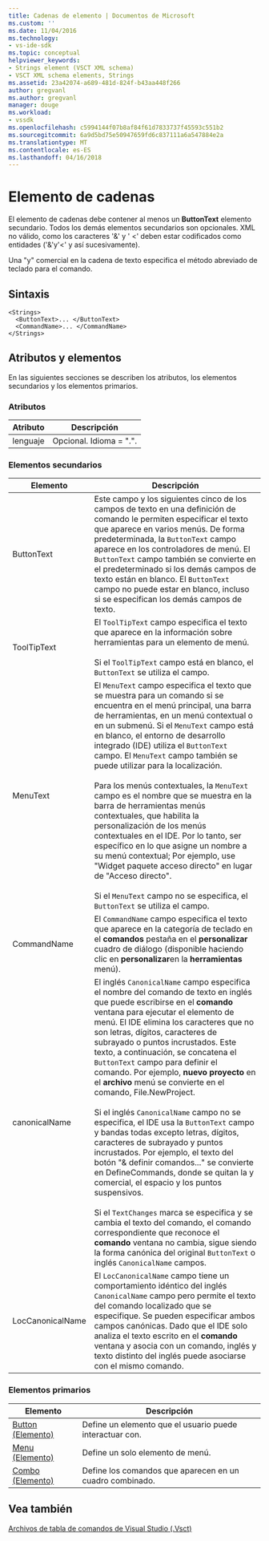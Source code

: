 ```yaml
---
title: Cadenas de elemento | Documentos de Microsoft
ms.custom: ''
ms.date: 11/04/2016
ms.technology:
- vs-ide-sdk
ms.topic: conceptual
helpviewer_keywords:
- Strings element (VSCT XML schema)
- VSCT XML schema elements, Strings
ms.assetid: 23a42074-a689-481d-824f-b43aa448f266
author: gregvanl
ms.author: gregvanl
manager: douge
ms.workload:
- vssdk
ms.openlocfilehash: c5994144f07b8af84f61d7833737f45593c551b2
ms.sourcegitcommit: 6a9d5bd75e50947659fd6c837111a6a547884e2a
ms.translationtype: MT
ms.contentlocale: es-ES
ms.lasthandoff: 04/16/2018
---
```

# <a name="strings-element"></a>Elemento de cadenas
El elemento de cadenas debe contener al menos un **ButtonText** elemento secundario. Todos los demás elementos secundarios son opcionales. XML no válido, como los caracteres '&' y ' <' deben estar codificados como entidades ('&amp;'y'&lt;' y así sucesivamente).  
  
 Una "y" comercial en la cadena de texto especifica el método abreviado de teclado para el comando.  
  
## <a name="syntax"></a>Sintaxis  
  
```  
<Strings>  
  <ButtonText>... </ButtonText>  
  <CommandName>... </CommandName>  
</Strings>  
```  
  
## <a name="attributes-and-elements"></a>Atributos y elementos  
 En las siguientes secciones se describen los atributos, los elementos secundarios y los elementos primarios.  
  
### <a name="attributes"></a>Atributos  
  
|Atributo|Descripción|  
|---------------|-----------------|  
|lenguaje|Opcional. Idioma = ".".|  
  
### <a name="child-elements"></a>Elementos secundarios  
  
|Elemento|Descripción|  
|-------------|-----------------|  
|ButtonText|Este campo y los siguientes cinco de los campos de texto en una definición de comando le permiten especificar el texto que aparece en varios menús. De forma predeterminada, la `ButtonText` campo aparece en los controladores de menú. El `ButtonText` campo también se convierte en el predeterminado si los demás campos de texto están en blanco. El `ButtonText` campo no puede estar en blanco, incluso si se especifican los demás campos de texto.|  
|ToolTipText|El `ToolTipText` campo especifica el texto que aparece en la información sobre herramientas para un elemento de menú.<br /><br /> Si el `ToolTipText` campo está en blanco, el `ButtonText` se utiliza el campo.|  
|MenuText|El `MenuText` campo especifica el texto que se muestra para un comando si se encuentra en el menú principal, una barra de herramientas, en un menú contextual o en un submenú. Si el `MenuText` campo está en blanco, el entorno de desarrollo integrado (IDE) utiliza el `ButtonText` campo. El `MenuText` campo también se puede utilizar para la localización.<br /><br /> Para los menús contextuales, la `MenuText` campo es el nombre que se muestra en la barra de herramientas menús contextuales, que habilita la personalización de los menús contextuales en el IDE. Por lo tanto, ser específico en lo que asigne un nombre a su menú contextual; Por ejemplo, use "Widget paquete acceso directo" en lugar de "Acceso directo".<br /><br /> Si el `MenuText` campo no se especifica, el `ButtonText` se utiliza el campo.|  
|CommandName|El `CommandName` campo especifica el texto que aparece en la categoría de teclado en el **comandos** pestaña en el **personalizar** cuadro de diálogo (disponible haciendo clic en **personalizar**en la **herramientas** menú).|  
|canonicalName|El inglés `CanonicalName` campo especifica el nombre del comando de texto en inglés que puede escribirse en el **comando** ventana para ejecutar el elemento de menú. El IDE elimina los caracteres que no son letras, dígitos, caracteres de subrayado o puntos incrustados. Este texto, a continuación, se concatena el `ButtonText` campo para definir el comando. Por ejemplo, **nuevo proyecto** en el **archivo** menú se convierte en el comando, File.NewProject.<br /><br /> Si el inglés `CanonicalName` campo no se especifica, el IDE usa la `ButtonText` campo y bandas todas excepto letras, dígitos, caracteres de subrayado y puntos incrustados. Por ejemplo, el texto del botón "& definir comandos..." se convierte en DefineCommands, donde se quitan la y comercial, el espacio y los puntos suspensivos.<br /><br /> Si el `TextChanges` marca se especifica y se cambia el texto del comando, el comando correspondiente que reconoce el **comando** ventana no cambia, sigue siendo la forma canónica del original `ButtonText` o inglés `CanonicalName` campos.|  
|LocCanonicalName|El `LocCanonicalName` campo tiene un comportamiento idéntico del inglés `CanonicalName` campo pero permite el texto del comando localizado que se especifique. Se pueden especificar ambos campos canónicas. Dado que el IDE solo analiza el texto escrito en el **comando** ventana y asocia con un comando, inglés y texto distinto del inglés puede asociarse con el mismo comando.|  
  
### <a name="parent-elements"></a>Elementos primarios  
  
|Elemento|Descripción|  
|-------------|-----------------|  
|[Button (Elemento)](../extensibility/button-element.md)|Define un elemento que el usuario puede interactuar con.|  
|[Menu (Elemento)](../extensibility/menu-element.md)|Define un solo elemento de menú.|  
|[Combo (Elemento)](../extensibility/combo-element.md)|Define los comandos que aparecen en un cuadro combinado.|  
  
## <a name="see-also"></a>Vea también  
 [Archivos de tabla de comandos de Visual Studio (.Vsct)](../extensibility/internals/visual-studio-command-table-dot-vsct-files.md)